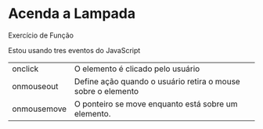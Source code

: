 # Acenda a Lampada 
Exercício de Função 

Estou usando tres eventos do JavaScript

|||
| -------- | ----------------- |
| onclick | O elemento é clicado pelo usuário | | 
| onmouseout | Define ação quando o usuário retira o mouse sobre o elemento  |
| onmousemove| O ponteiro se move enquanto está sobre um elemento.| 
